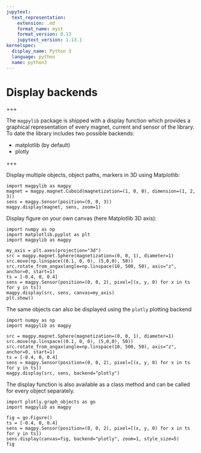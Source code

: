 ```yaml
---
jupytext:
  text_representation:
    extension: .md
    format_name: myst
    format_version: 0.13
    jupytext_version: 1.13.1
kernelspec:
  display_name: Python 3
  language: python
  name: python3
---
```


# Display backends

+++

The `magpylib` package is shipped with a display function which provides a graphical representation of every magnet, current and sensor of the library. To date the library includes two possible backends:

- matplotlib (by default)
- plotly

+++

Display multiple objects, object paths, markers in 3D using Matplotlib:

```{code-cell} ipython3
import magpylib as magpy
magnet = magpy.magnet.Cuboid(magnetization=(1, 0, 0), dimension=(1, 2, 3))
sens = magpy.Sensor(position=(0, 0, 3))
magpy.display(magnet, sens, zoom=1)
```

Display figure on your own canvas (here Matplotlib 3D axis):

```{code-cell} ipython3
import numpy as np
import matplotlib.pyplot as plt
import magpylib as magpy

my_axis = plt.axes(projection="3d")
src = magpy.magnet.Sphere(magnetization=(0, 0, 1), diameter=1)
src.move(np.linspace((0.1, 0, 0), (5,0,0), 50))
src.rotate_from_angax(angle=np.linspace(10, 500, 50), axis="z", anchor=0, start=1)
ts = [-0.4, 0, 0.4]
sens = magpy.Sensor(position=(0, 0, 2), pixel=[(x, y, 0) for x in ts for y in ts])
magpy.display(src, sens, canvas=my_axis)
plt.show()
```

The same objects can also be displayed using the `plotly` plotting backend

```{code-cell} ipython3
import numpy as np
import magpylib as magpy

src = magpy.magnet.Sphere(magnetization=(0, 0, 1), diameter=1)
src.move(np.linspace((0.1, 0, 0), (5,0,0), 50))
src.rotate_from_angax(angle=np.linspace(10, 500, 50), axis="z", anchor=0, start=1)
ts = [-0.4, 0, 0.4]
sens = magpy.Sensor(position=(0, 0, 2), pixel=[(x, y, 0) for x in ts for y in ts])
magpy.display(src, sens, backend="plotly")
```

The display function is also available as a class method and can be called for every object separately.

```{code-cell} ipython3
import plotly.graph_objects as go
import magpylib as magpy

fig = go.Figure()
ts = [-0.4, 0, 0.4]
sens = magpy.Sensor(position=(0, 0, 2), pixel=[(x, y, 0) for x in ts for y in ts])
sens.display(canvas=fig, backend="plotly", zoom=1, style_size=5)
fig
```
